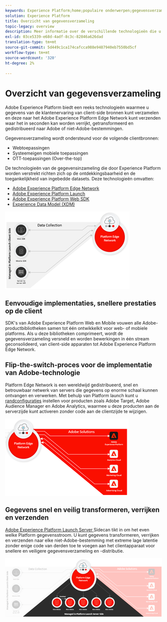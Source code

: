 ```yaml
---
keywords: Experience Platform;home;populaire onderwerpen;gegevensverzameling;starten;web-SDK
solution: Experience Platform
title: Overzicht van gegevensverzameling
topic-legacy: overview
description: Meer informatie over de verschillende technologieën die u nodig hebt om gegevens te verzamelen over de ervaringen van klanten in Adobe Experience Platform.
exl-id: 03ce5339-e68d-4adf-8c3c-82846a626dad
translation-type: tm+mt
source-git-commit: 5d449c1ca174cafcca988e9487940eb7550bd5cf
workflow-type: tm+mt
source-wordcount: '320'
ht-degree: 2%

---
```


# Overzicht van gegevensverzameling

Adobe Experience Platform biedt een reeks technologieën waarmee u gegevens van de klantenervaring van client-side bronnen kunt verzamelen en deze naar het Adobe Experience Platform Edge Network kunt verzenden waar het in seconden kan worden verrijkt, getransformeerd en gedistribueerd naar Adobe of niet-Adobe-bestemmingen.

Gegevensverzameling wordt ondersteund voor de volgende clientbronnen:

* Webtoepassingen
* Systeemeigen mobiele toepassingen
* OTT-toepassingen (Over-the-top)

De technologieën van de gegevensinzameling die door Experience Platform worden verstrekt richten zich op de ontdekkingsbaarheid en de toegankelijkheid van ingebedde datasets. Deze technologieën omvatten:

* [Adobe Experience Platform Edge Network](https://experienceleague.adobe.com/docs/web-sdk-learn/tutorials/introduction-to-web-sdk-and-edge-network.html)
* [Adobe Experience Platform Launch](https://adobe.com/go/launch_help_en)
* [Adobe Experience Platform Web SDK](../edge/home.md)
* [Experience Data Model (XDM)](../xdm/home.md)

![](./images/Collection.png)

## Eenvoudige implementaties, snellere prestaties op de client

SDK&#39;s van Adobe Experience Platform Web en Mobile vouwen alle Adobe-productbibliotheken samen tot één ontwikkelkit voor web- of mobiele platforms. Als u deze bibliotheken comprimeert, wordt de gegevensverzameling versneld en worden bewerkingen in één stream geconsolideerd, van client-side apparaten tot Adobe Experience Platform Edge Network.

## Flip-the-switch-proces voor de implementatie van Adobe-technologie

Platform Edge Network is een wereldwijd gedistribueerd, snel en betrouwbaar netwerk van servers die gegevens op enorme schaal kunnen ontvangen en verwerken. Met behulp van Platform launch kunt u [randconfiguraties](../edge/fundamentals/edge-configuration.md) instellen voor producten zoals Adobe Target, Adobe Audience Manager en Adobe Analytics, waarmee u deze producten aan de serverzijde kunt activeren zonder code aan de clientzijde te wijzigen.

![](./images/deploy.png)

## Gegevens snel en veilig transformeren, verrijken en verzenden

[Adobe Experience Platform Launch Server ](https://experienceleague.adobe.com/docs/launch/using/server-side-info/server-side-overview.html) Sidecan tikt in om het even welke Platform gegevensstroom. U kunt gegevens transformeren, verrijken en verzenden naar elke niet-Adobe-bestemming met extreme lage latentie zonder enige code van derden toe te voegen aan het clientapparaat voor snellere en veiligere gegevensverzameling en -distributie.

![](./images/launch.png)
